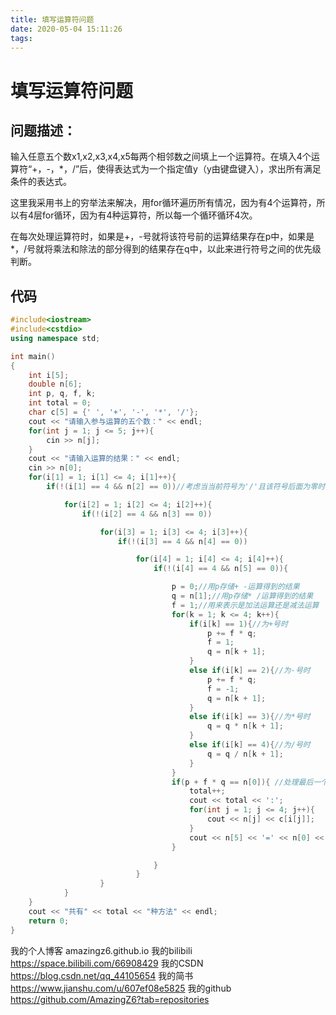 ```yaml
---
title: 填写运算符问题
date: 2020-05-04 15:11:26
tags:
---
```


# 填写运算符问题

## 问题描述：

输入任意五个数x1,x2,x3,x4,x5每两个相邻数之间填上一个运算符。在填入4个运算符“+，-，*，/”后，使得表达式为一个指定值y（y由键盘键入），求出所有满足条件的表达式。

这里我采用书上的穷举法来解决，用for循环遍历所有情况，因为有4个运算符，所以有4层for循环，因为有4种运算符，所以每一个循环循环4次。

在每次处理运算符时，如果是+，-号就将该符号前的运算结果存在p中，如果是*，/号就将乘法和除法的部分得到的结果存在q中，以此来进行符号之间的优先级判断。

## 代码

```c++
#include<iostream>
#include<cstdio>
using namespace std;

int main()
{
    int i[5];
    double n[6];
    int p, q, f, k;
    int total = 0;
    char c[5] = {' ', '+', '-', '*', '/'};
    cout << "请输入参与运算的五个数：" << endl;
    for(int j = 1; j <= 5; j++){
        cin >> n[j];
    }
    cout << "请输入运算的结果：" << endl;
    cin >> n[0];
    for(i[1] = 1; i[1] <= 4; i[1]++){
        if(!(i[1] == 4 && n[2] == 0))//考虑当当前符号为'/'且该符号后面为零时则不可取，下同

            for(i[2] = 1; i[2] <= 4; i[2]++){
                if(!(i[2] == 4 && n[3] == 0))

                    for(i[3] = 1; i[3] <= 4; i[3]++){
                        if(!(i[3] == 4 && n[4] == 0))

                            for(i[4] = 1; i[4] <= 4; i[4]++){
                                if(!(i[4] == 4 && n[5] == 0)){

                                    p = 0;//用p存储+ -运算得到的结果
                                    q = n[1];//用p存储* /运算得到的结果
                                    f = 1;//用来表示是加法运算还是减法运算
                                    for(k = 1; k <= 4; k++){
                                        if(i[k] == 1){//为+号时
                                            p += f * q;
                                            f = 1;
                                            q = n[k + 1];
                                        }
                                        else if(i[k] == 2){//为-号时
                                            p += f * q;
                                            f = -1;
                                            q = n[k + 1];
                                        }
                                        else if(i[k] == 3){//为*号时
                                            q = q * n[k + 1];
                                        }
                                        else if(i[k] == 4){//为/号时
                                            q = q / n[k + 1];
                                        }
                                    }
                                    if(p + f * q == n[0]){ //处理最后一个出现的+号或-号，处理之后得到的就是最终的结果，然后经行比较
                                        total++;
                                        cout << total << ':';
                                        for(int j = 1; j <= 4; j++){
                                            cout << n[j] << c[i[j]];
                                        }
                                        cout << n[5] << '=' << n[0] << endl;
                                    }

                                }
                            }
                    }
            }
    }
    cout << "共有" << total << "种方法" << endl;
    return 0;
}

```

我的个人博客 amazingz6.github.io
我的bilibili https://space.bilibili.com/66908429
我的CSDN https://blog.csdn.net/qq_44105654
我的简书 https://www.jianshu.com/u/607ef08e5825
我的github https://github.com/AmazingZ6?tab=repositories